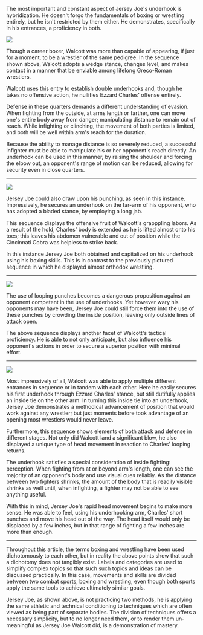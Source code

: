 The most important and constant aspect of Jersey Joe's underhook is hybridization.  He doesn't forgo the fundamentals of boxing or wrestling entirely, but he isn't restricted by them either.  He demonstrates, specifically in his entrances, a proficiency in both.



![](https://i.imgur.com/JD8y9Pe.gif)

Though a career boxer, Walcott was more than capable of appearing, if just for a moment, to be a wrestler of the same pedigree.  In the sequence shown above, Walcott adopts a wedge stance, changes level, and makes contact in a manner that be enviable among lifelong Greco-Roman wrestlers.  




Walcott uses this entry to establish double underhooks and, though he takes no offensive action, he nullifies Ezzard Charles' offense entirely.  


Defense in these quarters demands a different understanding of evasion.  When fighting from the outside, at arms length or farther, one can move one's entire body away from danger; manipulating distance to remain out of reach.  While infighting or clinching, the movement of both parties is limited, and both will be well within arm's reach for the duration.


Because the ability to manage distance is so severely reduced, a successful infighter must be able to manipulate his or her opponent's reach directly. An underhook can be used in this manner, by raising the shoulder and forcing the elbow out, an opponent's range of motion can be reduced, allowing for security even in close quarters.  







***
![](https://i.imgur.com/vtZ8ODl.gif)


Jersey Joe could also draw upon his punching, as seen in this instance.  Impressively, he secures an underhook on the far-arm of his opponent, who has adopted a bladed stance, by employing a long jab.

This sequence displays the offensive fruit of Walcott's grapppling labors.  As a result of the hold, Charles' body is extended as he is lifted almost onto his toes; this leaves his abdomen vulnerable and out of position while the Cincinnati Cobra was helpless to strike back. 


In this instance Jersey Joe both obtained and capitalized on his underhook using his boxing skills.  This is in contrast to the previously pictured sequence in which he displayed almost orthodox wrestling.



***
![](https://i.imgur.com/kMByjdS.gif)



The use of looping punches becomes a dangerous proposition against an opponent competent in the use of underhooks.  Yet however wary his opponents may have been, Jersey Joe could still force them into the use of these punches by crowding the inside position, leaving only outside lines of attack open.


The above sequence displays another facet of Walcott's tactical proficiency.  He is able to not only anticipate, but also influence his opponent's actions in order to secure a superior position with minimal effort.

***

![](https://i.imgur.com/F2HEwTw.gif)


Most impressively of all, Walcott was able to apply multiple different entrances in sequence or in tandem with each other. Here he easily secures his first underhook through Ezzard Charles' stance, but still dutifully applies an inside tie on the other arm.  In turning this inside tie into an underhook, Jersey Joe demonstrates a methodical advancement of position that would work against any wrestler; but just moments before took advantage of an opening most wrestlers would never leave.

Furthermore, this sequence shows elements of both attack and defense in different stages.  Not only did Walcott land a significant blow, he also displayed a unique type of head movement in reaction to Charles' looping returns.


The underhook satisfies a special consideration of inside fighting: perception.  When fighting from at or beyond arm's length, one can see the majority of an opponent's body and use visual cues reliably.  As the distance between two fighters shrinks, the amount of the body that is readily visible shrinks as well until, when infighting, a fighter may not be able to see anything useful.

With this in mind, Jersey Joe's rapid head movement begins to make more sense.  He was able to feel, using his underhooking arm, Charles' short punches and move his head out of the way.  The head itself would only be displaced by a few inches, but in that range of fighting a few inches are more than enough.
***

Throughout this article, the terms boxing and wrestling have been used dichotomously to each other, but in reality the above points show that such a dichotomy does not tangibly exist.  Labels and categories are used to simplify complex topics so that such such topics and ideas can be discussed practically.  In this case, movements and skills are divided between two combat sports, boxing and wrestling, even though both sports apply the same tools to achieve ultimately similar goals.


Jersey Joe, as shown above, is not practicing two methods, he is applying the same athletic and technical conditioning to techniques which are often viewed as being part of separate bodies.  The division of techniques offers a necessary simplicity, but to no longer need them, or to render them un-meaningful as Jersey Joe Walcott did,  is a demonstration of mastery.
